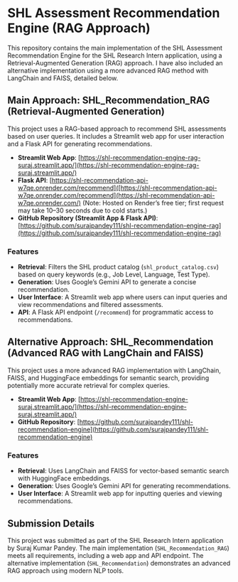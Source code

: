 # SHL Assessment Recommendation Engine (RAG Approach)

This repository contains the main implementation of the SHL Assessment Recommendation Engine for the SHL Research Intern application, using a Retrieval-Augmented Generation (RAG) approach. I have also included an alternative implementation using a more advanced RAG method with LangChain and FAISS, detailed below.

## Main Approach: SHL_Recommendation_RAG (Retrieval-Augmented Generation)

This project uses a RAG-based approach to recommend SHL assessments based on user queries. It includes a Streamlit web app for user interaction and a Flask API for generating recommendations.

- **Streamlit Web App**: [https://shl-recommendation-engine-rag-suraj.streamlit.app/](https://shl-recommendation-engine-rag-suraj.streamlit.app/)
- **Flask API**: [https://shl-recommendation-api-w7qe.onrender.com/recommend]([https://shl-recommendation-api-w7qe.onrender.com/recommend](https://shl-recommendation-api-w7qe.onrender.com/) (Note: Hosted on Render’s free tier; first request may take 10–30 seconds due to cold starts.)
- **GitHub Repository (Streamlit App & Flask API)**: [https://github.com/surajpandey111/shl-recommendation-engine-rag](https://github.com/surajpandey111/shl-recommendation-engine-rag)

### Features
- **Retrieval**: Filters the SHL product catalog (`shl_product_catalog.csv`) based on query keywords (e.g., Job Level, Language, Test Type).
- **Generation**: Uses Google’s Gemini API to generate a concise recommendation.
- **User Interface**: A Streamlit web app where users can input queries and view recommendations and filtered assessments.
- **API**: A Flask API endpoint (`/recommend`) for programmatic access to recommendations.

## Alternative Approach: SHL_Recommendation (Advanced RAG with LangChain and FAISS)

This project uses a more advanced RAG implementation with LangChain, FAISS, and HuggingFace embeddings for semantic search, providing potentially more accurate retrieval for complex queries.

- **Streamlit Web App**: [https://shl-recommendation-engine-suraj.streamlit.app/](https://shl-recommendation-engine-suraj.streamlit.app/)
- **GitHub Repository**: [https://github.com/surajpandey111/shl-recommendation-engine](https://github.com/surajpandey111/shl-recommendation-engine)

### Features
- **Retrieval**: Uses LangChain and FAISS for vector-based semantic search with HuggingFace embeddings.
- **Generation**: Uses Google’s Gemini API for generating recommendations.
- **User Interface**: A Streamlit web app for inputting queries and viewing recommendations.

## Submission Details
This project was submitted as part of the SHL Research Intern application by Suraj Kumar Pandey. The main implementation (`SHL_Recommendation_RAG`) meets all requirements, including a web app and API endpoint. The alternative implementation (`SHL_Recommendation`) demonstrates an advanced RAG approach using modern NLP tools.
